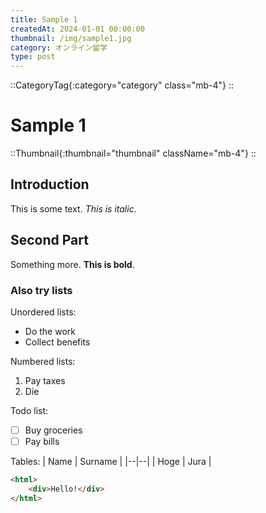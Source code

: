 ```yaml
---
title: Sample 1
createdAt: 2024-01-01 00:00:00
thumbnail: /img/sample1.jpg
category: オンライン留学
type: post
---
```


::CategoryTag{:category="category" class="mb-4"}
::

# Sample 1

::Thumbnail{:thumbnail="thumbnail" className="mb-4"}
::

## Introduction
This is some text. *This is italic*.

## Second Part
Something more. **This is bold**.

### Also try lists
Unordered lists:
 - Do the work
 - Collect benefits

Numbered lists:

 1. Pay taxes
 2. Die

Todo list:
 - [ ] Buy groceries
 - [ ] Pay bills

Tables:
| Name | Surname |
|--|--|
| Hoge | Jura |

```html
<html>
	<div>Hello!</div>
</html>
```